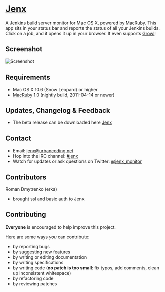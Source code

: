 # [Jenx](http://urbancoding.github.com/jenx/) #

A [Jenkins](http://jenkins-ci.org/) build server monitor for Mac OS X, powered by [MacRuby](http://macruby.com/).
This app sits in your status bar and reports the status of all your Jenkins builds.
Click on a job, and it opens it up in your browser. It even supports [Growl](http://growl.info/)! 

Screenshot
------------

![Screenshot](http://f.cl.ly/items/0n1N0n2E1m1l2y0G0y1C/Screen%20shot%202011-12-09%20at%208.45.32%20AM.png)

Requirements
------------

* Mac OS X 10.6 (Snow Leopard) or higher
* [MacRuby](http://macruby.com/) 1.0 (nightly build, 2011-04-14 or newer)

Updates, Changelog & Feedback
------------

* The beta release can be downloaded here [Jenx](http://urbancoding.github.com/jenx/)

Contact
------------

* Email: jenx@urbancoding.net
* Hop into the IRC channel: [#jenx](irc://irc.freenode.net/#jenx)
* Watch for updates or ask questions on Twitter: [@jenx_monitor](https://twitter.com/#!/jenx_monitor)

Contributors
------------

Roman Dmytrenko (erka)

* brought ssl and basic auth to Jenx


Contributing
------------

**Everyone** is encouraged to help improve this project.

Here are some ways *you* can contribute:

* by reporting bugs
* by suggesting new features
* by writing or editing documentation
* by writing specifications
* by writing code (**no patch is too small**: fix typos, add comments, clean up inconsistent whitespace)
* by refactoring code
* by reviewing patches

